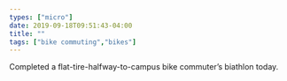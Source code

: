 ```yaml
---
types: ["micro"]
date: 2019-09-18T09:51:43-04:00
title: ""
tags: ["bike commuting","bikes"]
---
```

Completed a flat-tire-halfway-to-campus bike commuter’s biathlon today.
